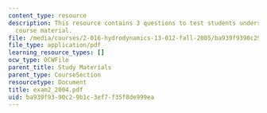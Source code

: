 ```yaml
---
content_type: resource
description: This resource contains 3 questions to test students understanding of
  course material.
file: /media/courses/2-016-hydrodynamics-13-012-fall-2005/ba939f9390c29b1c3ef7f35f8de999ea_exam2_2004.pdf
file_type: application/pdf
learning_resource_types: []
ocw_type: OCWFile
parent_title: Study Materials
parent_type: CourseSection
resourcetype: Document
title: exam2_2004.pdf
uid: ba939f93-90c2-9b1c-3ef7-f35f8de999ea
---
```

